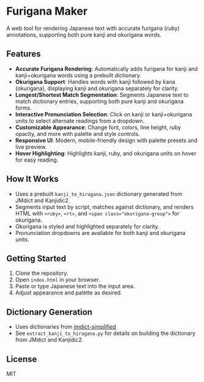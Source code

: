 # Furigana Maker


A web tool for rendering Japanese text with accurate furigana (ruby) annotations, supporting both pure kanji and okurigana words.

## Features

- **Accurate Furigana Rendering**: Automatically adds furigana for kanji and kanji+okurigana words using a prebuilt dictionary.
- **Okurigana Support**: Handles words with kanji followed by kana (okurigana), displaying kanji and okurigana separately for clarity.
- **Longest/Shortest Match Segmentation**: Segments Japanese text to match dictionary entries, supporting both pure kanji and okurigana forms.
- **Interactive Pronunciation Selection**: Click on kanji or kanji+okurigana units to select alternate readings from a dropdown.
- **Customizable Appearance**: Change font, colors, line height, ruby opacity, and more with palette and style controls.
- **Responsive UI**: Modern, mobile-friendly design with palette presets and live preview.
- **Hover Highlighting**: Highlights kanji, ruby, and okurigana units on hover for easy reading.

## How It Works

- Uses a prebuilt `kanji_to_hiragana.json` dictionary generated from JMdict and Kanjidic2.
- Segments input text by script, matches against dictionary, and renders HTML with `<ruby>`, `<rt>`, and `<span class="okurigana-group">` for okurigana.
- Okurigana is styled and highlighted separately for clarity.
- Pronunciation dropdowns are available for both kanji and okurigana units.

## Getting Started

1. Clone the repository.
2. Open `index.html` in your browser.
3. Paste or type Japanese text into the input area.
4. Adjust appearance and palette as desired.

## Dictionary Generation

- Uses dictionaries from [jmdict-simplified](https://github.com/scriptin/jmdict-simplified)
- See `extract_kanji_to_hiragana.py` for details on building the dictionary from JMdict and Kanjidic2.

## License

MIT

